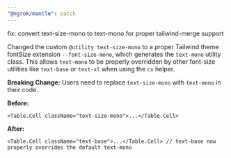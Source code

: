 ```yaml
---
"@ngrok/mantle": patch
---
```


fix: convert text-size-mono to text-mono for proper tailwind-merge support

Changed the custom `@utility text-size-mono` to a proper Tailwind theme fontSize extension `--font-size-mono`, which generates the `text-mono` utility class. This allows `text-mono` to be properly overridden by other font-size utilities like `text-base` or `text-xl` when using the `cx` helper.

**Breaking Change:** Users need to replace `text-size-mono` with `text-mono` in their code.

**Before:**
```tsx
<Table.Cell className="text-size-mono">...</Table.Cell>
```

**After:**
```tsx
<Table.Cell className="text-base">...</Table.Cell> // text-base now properly overrides the default text-mono
```
